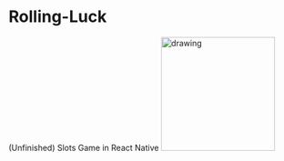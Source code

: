 # Rolling-Luck
(Unfinished) Slots Game in React Native
<img src="[drawing.jpg](https://user-images.githubusercontent.com/46624487/187165389-686fb618-fa90-4cf3-97f4-bb4e43c1e231.png)" alt="drawing" width="200"/>
